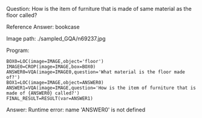 Question: How is the item of furniture that is made of same material as the floor called?

Reference Answer: bookcase

Image path: ./sampled_GQA/n69237.jpg

Program:

```
BOX0=LOC(image=IMAGE,object='floor')
IMAGE0=CROP(image=IMAGE,box=BOX0)
ANSWER0=VQA(image=IMAGE0,question='What material is the floor made of?')
BOX1=LOC(image=IMAGE,object=ANSWER0)
ANSWER1=VQA(image=IMAGE,question='How is the item of furniture that is made of {ANSWER0} called?')
FINAL_RESULT=RESULT(var=ANSWER1)
```
Answer: Runtime error: name 'ANSWER0' is not defined

